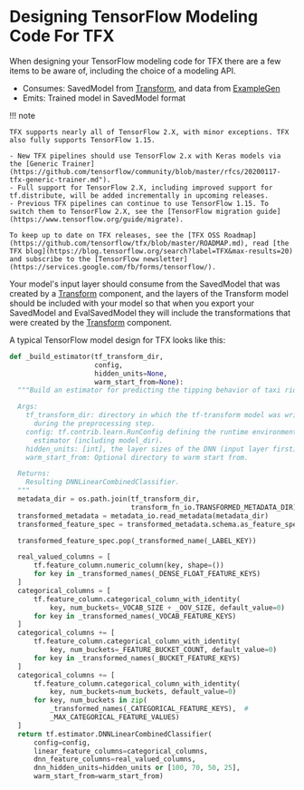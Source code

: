 # Designing TensorFlow Modeling Code For TFX

When designing your TensorFlow modeling code for TFX there are a few items to be
aware of, including the choice of a modeling API.

* Consumes: SavedModel from [Transform](transform.md), and data from
[ExampleGen](examplegen.md)
* Emits: Trained model in SavedModel format

!!! note

    TFX supports nearly all of TensorFlow 2.X, with minor exceptions. TFX also fully supports TensorFlow 1.15.

    - New TFX pipelines should use TensorFlow 2.x with Keras models via the [Generic Trainer](https://github.com/tensorflow/community/blob/master/rfcs/20200117-tfx-generic-trainer.md").
    - Full support for TensorFlow 2.X, including improved support for tf.distribute, will be added incrementally in upcoming releases.
    - Previous TFX pipelines can continue to use TensorFlow 1.15. To switch them to TensorFlow 2.X, see the [TensorFlow migration guide](https://www.tensorflow.org/guide/migrate).

    To keep up to date on TFX releases, see the [TFX OSS Roadmap](https://github.com/tensorflow/tfx/blob/master/ROADMAP.md), read [the TFX blog](https://blog.tensorflow.org/search?label=TFX&max-results=20) and subscribe to the [TensorFlow newsletter](https://services.google.com/fb/forms/tensorflow/).

Your model's input layer should consume from the SavedModel that was created by
a [Transform](transform.md) component, and the layers of the Transform model should
be included with your model so that when you export your SavedModel and
EvalSavedModel they will include the transformations that were created by the
[Transform](transform.md) component.

A typical TensorFlow model design for TFX looks like this:

```python
def _build_estimator(tf_transform_dir,
                     config,
                     hidden_units=None,
                     warm_start_from=None):
  """Build an estimator for predicting the tipping behavior of taxi riders.

  Args:
    tf_transform_dir: directory in which the tf-transform model was written
      during the preprocessing step.
    config: tf.contrib.learn.RunConfig defining the runtime environment for the
      estimator (including model_dir).
    hidden_units: [int], the layer sizes of the DNN (input layer first)
    warm_start_from: Optional directory to warm start from.

  Returns:
    Resulting DNNLinearCombinedClassifier.
  """
  metadata_dir = os.path.join(tf_transform_dir,
                              transform_fn_io.TRANSFORMED_METADATA_DIR)
  transformed_metadata = metadata_io.read_metadata(metadata_dir)
  transformed_feature_spec = transformed_metadata.schema.as_feature_spec()

  transformed_feature_spec.pop(_transformed_name(_LABEL_KEY))

  real_valued_columns = [
      tf.feature_column.numeric_column(key, shape=())
      for key in _transformed_names(_DENSE_FLOAT_FEATURE_KEYS)
  ]
  categorical_columns = [
      tf.feature_column.categorical_column_with_identity(
          key, num_buckets=_VOCAB_SIZE + _OOV_SIZE, default_value=0)
      for key in _transformed_names(_VOCAB_FEATURE_KEYS)
  ]
  categorical_columns += [
      tf.feature_column.categorical_column_with_identity(
          key, num_buckets=_FEATURE_BUCKET_COUNT, default_value=0)
      for key in _transformed_names(_BUCKET_FEATURE_KEYS)
  ]
  categorical_columns += [
      tf.feature_column.categorical_column_with_identity(
          key, num_buckets=num_buckets, default_value=0)
      for key, num_buckets in zip(
          _transformed_names(_CATEGORICAL_FEATURE_KEYS),  #
          _MAX_CATEGORICAL_FEATURE_VALUES)
  ]
  return tf.estimator.DNNLinearCombinedClassifier(
      config=config,
      linear_feature_columns=categorical_columns,
      dnn_feature_columns=real_valued_columns,
      dnn_hidden_units=hidden_units or [100, 70, 50, 25],
      warm_start_from=warm_start_from)
```
